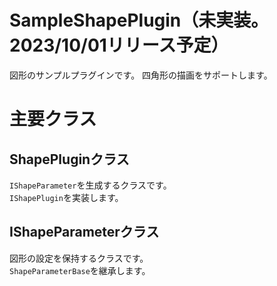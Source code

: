 ﻿# SampleShapePlugin（未実装。2023/10/01リリース予定）
図形のサンプルプラグインです。
四角形の描画をサポートします。

# 主要クラス
## ShapePluginクラス
`IShapeParameter`を生成するクラスです。  
`IShapePlugin`を実装します。

## IShapeParameterクラス
図形の設定を保持するクラスです。  
`ShapeParameterBase`を継承します。